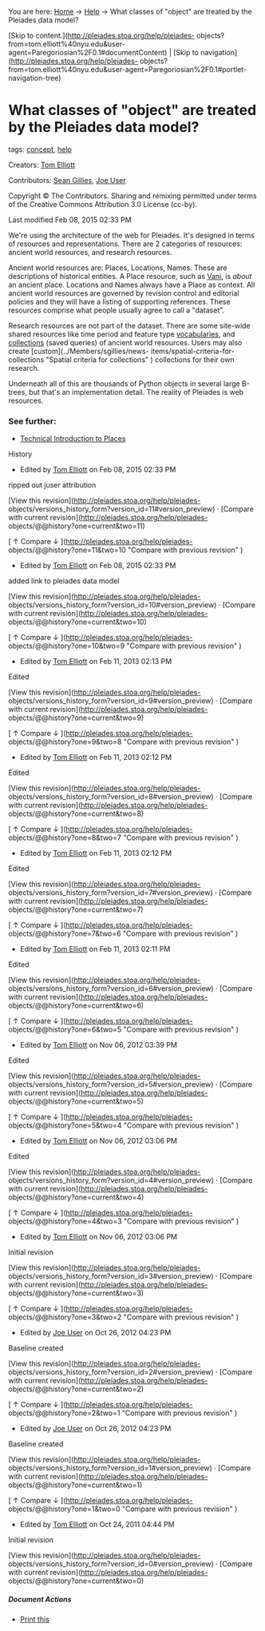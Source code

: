 You are here: [Home](http://pleiades.stoa.org/home) →
[Help](http://pleiades.stoa.org/help) →  What classes of "object" are treated
by the Pleiades data model?

[Skip to content.](http://pleiades.stoa.org/help/pleiades-
objects?from=tom.elliott%40nyu.edu&user-
agent=Paregoriosian%2F0.1#documentContent) | [Skip to
navigation](http://pleiades.stoa.org/help/pleiades-
objects?from=tom.elliott%40nyu.edu&user-agent=Paregoriosian%2F0.1#portlet-
navigation-tree)

#  What classes of "object" are treated by the Pleiades data model?

tags:  [concept](http://pleiades.stoa.org/search?Subject%3Alist=concept),
[help](http://pleiades.stoa.org/search?Subject%3Alist=help)

Creators: [Tom Elliott](/author/thomase)

Contributors: [Sean Gillies](/author/sgillies), [Joe User](/author/juser)

Copyright © The Contributors. Sharing and remixing permitted under terms of
the Creative Commons Attribution 3.0 License (cc-by).

Last modified  Feb 08, 2015 02:33 PM

We're using the architecture of the web for Pleiades. It's designed in terms
of resources and representations. There are 2 categories of resources: ancient
world resources, and research resources.  
  
Ancient world resources are: Places, Locations, Names. These are descriptions
of historical entities. A Place resource, such as [Vani](../places/863918), is
_about_ an ancient place. Locations and Names always have a Place as context.
All ancient world resources are governed by revision control and editorial
policies and they will have a listing of supporting references. These
resources comprise what people usually agree to call a "dataset".  
  
Research resources are not part of the dataset. There are some site-wide
shared resources like time period and feature type
[vocabularies](../vocabularies "vocabularies" ), and
[collections](../collections "Collections" ) (saved queries) of ancient world
resources. Users may also create [custom](../Members/sgillies/news-
items/spatial-criteria-for-collections "Spatial criteria for collections" )
collections for their own research.  
  
Underneath all of this are thousands of Python objects in several large
B-trees, but that's an implementation detail. The reality of Pleiades is web
resources.

###  See further:

  * [Technical Introduction to Places](../docs/technical-intro-places "Technical Introduction to Places" )

History

    

  * Edited by [Tom Elliott](http://pleiades.stoa.org/author/thomase) on Feb 08, 2015 02:33 PM 

ripped out juser attribution

[View this revision](http://pleiades.stoa.org/help/pleiades-
objects/versions_history_form?version_id=11#version_preview) · [Compare with
current revision](http://pleiades.stoa.org/help/pleiades-
objects/@@history?one=current&two=11)

[ ↑ Compare ↓ ](http://pleiades.stoa.org/help/pleiades-
objects/@@history?one=11&two=10 "Compare with previous revision" )

  * Edited by [Tom Elliott](http://pleiades.stoa.org/author/thomase) on Feb 08, 2015 02:33 PM 

added link to pleiades data model

[View this revision](http://pleiades.stoa.org/help/pleiades-
objects/versions_history_form?version_id=10#version_preview) · [Compare with
current revision](http://pleiades.stoa.org/help/pleiades-
objects/@@history?one=current&two=10)

[ ↑ Compare ↓ ](http://pleiades.stoa.org/help/pleiades-
objects/@@history?one=10&two=9 "Compare with previous revision" )

  * Edited by [Tom Elliott](http://pleiades.stoa.org/author/thomase) on Feb 11, 2013 02:13 PM 

Edited

[View this revision](http://pleiades.stoa.org/help/pleiades-
objects/versions_history_form?version_id=9#version_preview) · [Compare with
current revision](http://pleiades.stoa.org/help/pleiades-
objects/@@history?one=current&two=9)

[ ↑ Compare ↓ ](http://pleiades.stoa.org/help/pleiades-
objects/@@history?one=9&two=8 "Compare with previous revision" )

  * Edited by [Tom Elliott](http://pleiades.stoa.org/author/thomase) on Feb 11, 2013 02:12 PM 

Edited

[View this revision](http://pleiades.stoa.org/help/pleiades-
objects/versions_history_form?version_id=8#version_preview) · [Compare with
current revision](http://pleiades.stoa.org/help/pleiades-
objects/@@history?one=current&two=8)

[ ↑ Compare ↓ ](http://pleiades.stoa.org/help/pleiades-
objects/@@history?one=8&two=7 "Compare with previous revision" )

  * Edited by [Tom Elliott](http://pleiades.stoa.org/author/thomase) on Feb 11, 2013 02:12 PM 

Edited

[View this revision](http://pleiades.stoa.org/help/pleiades-
objects/versions_history_form?version_id=7#version_preview) · [Compare with
current revision](http://pleiades.stoa.org/help/pleiades-
objects/@@history?one=current&two=7)

[ ↑ Compare ↓ ](http://pleiades.stoa.org/help/pleiades-
objects/@@history?one=7&two=6 "Compare with previous revision" )

  * Edited by [Tom Elliott](http://pleiades.stoa.org/author/thomase) on Feb 11, 2013 02:11 PM 

Edited

[View this revision](http://pleiades.stoa.org/help/pleiades-
objects/versions_history_form?version_id=6#version_preview) · [Compare with
current revision](http://pleiades.stoa.org/help/pleiades-
objects/@@history?one=current&two=6)

[ ↑ Compare ↓ ](http://pleiades.stoa.org/help/pleiades-
objects/@@history?one=6&two=5 "Compare with previous revision" )

  * Edited by [Tom Elliott](http://pleiades.stoa.org/author/thomase) on Nov 06, 2012 03:39 PM 

Edited

[View this revision](http://pleiades.stoa.org/help/pleiades-
objects/versions_history_form?version_id=5#version_preview) · [Compare with
current revision](http://pleiades.stoa.org/help/pleiades-
objects/@@history?one=current&two=5)

[ ↑ Compare ↓ ](http://pleiades.stoa.org/help/pleiades-
objects/@@history?one=5&two=4 "Compare with previous revision" )

  * Edited by [Tom Elliott](http://pleiades.stoa.org/author/thomase) on Nov 06, 2012 03:06 PM 

Edited

[View this revision](http://pleiades.stoa.org/help/pleiades-
objects/versions_history_form?version_id=4#version_preview) · [Compare with
current revision](http://pleiades.stoa.org/help/pleiades-
objects/@@history?one=current&two=4)

[ ↑ Compare ↓ ](http://pleiades.stoa.org/help/pleiades-
objects/@@history?one=4&two=3 "Compare with previous revision" )

  * Edited by [Tom Elliott](http://pleiades.stoa.org/author/thomase) on Nov 06, 2012 03:06 PM 

Initial revision

[View this revision](http://pleiades.stoa.org/help/pleiades-
objects/versions_history_form?version_id=3#version_preview) · [Compare with
current revision](http://pleiades.stoa.org/help/pleiades-
objects/@@history?one=current&two=3)

[ ↑ Compare ↓ ](http://pleiades.stoa.org/help/pleiades-
objects/@@history?one=3&two=2 "Compare with previous revision" )

  * Edited by [Joe User](http://pleiades.stoa.org/author/juser) on Oct 26, 2012 04:23 PM 

Baseline created

[View this revision](http://pleiades.stoa.org/help/pleiades-
objects/versions_history_form?version_id=2#version_preview) · [Compare with
current revision](http://pleiades.stoa.org/help/pleiades-
objects/@@history?one=current&two=2)

[ ↑ Compare ↓ ](http://pleiades.stoa.org/help/pleiades-
objects/@@history?one=2&two=1 "Compare with previous revision" )

  * Edited by [Joe User](http://pleiades.stoa.org/author/juser) on Oct 26, 2012 04:23 PM 

Baseline created

[View this revision](http://pleiades.stoa.org/help/pleiades-
objects/versions_history_form?version_id=1#version_preview) · [Compare with
current revision](http://pleiades.stoa.org/help/pleiades-
objects/@@history?one=current&two=1)

[ ↑ Compare ↓ ](http://pleiades.stoa.org/help/pleiades-
objects/@@history?one=1&two=0 "Compare with previous revision" )

  * Edited by [Tom Elliott](http://pleiades.stoa.org/author/thomase) on Oct 24, 2011 04:44 PM 

Initial revision

[View this revision](http://pleiades.stoa.org/help/pleiades-
objects/versions_history_form?version_id=0#version_preview) · [Compare with
current revision](http://pleiades.stoa.org/help/pleiades-
objects/@@history?one=current&two=0)

##### Document Actions

  * [Print this](javascript:this.print\(\); "" )

